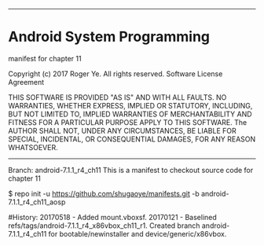 ******************************************************************************
# Android System Programming
 manifest for chapter 11

 Copyright (c) 2017 Roger Ye.  All rights reserved.
 Software License Agreement
 
 
 THIS SOFTWARE IS PROVIDED "AS IS" AND WITH ALL FAULTS.
 NO WARRANTIES, WHETHER EXPRESS, IMPLIED OR STATUTORY, INCLUDING, BUT
 NOT LIMITED TO, IMPLIED WARRANTIES OF MERCHANTABILITY AND FITNESS FOR
 A PARTICULAR PURPOSE APPLY TO THIS SOFTWARE. The AUTHOR SHALL NOT, UNDER
 ANY CIRCUMSTANCES, BE LIABLE FOR SPECIAL, INCIDENTAL, OR CONSEQUENTIAL
 DAMAGES, FOR ANY REASON WHATSOEVER.

******************************************************************************
Branch: android-7.1.1_r4_ch11
This is a manifest to checkout source code for chapter 11

$ repo init -u https://github.com/shugaoye/manifests.git -b android-7.1.1_r4_ch11_aosp

#History:
20170518 - Added mount.vboxsf.
20170121 - Baselined refs/tags/android-7.1.1_r4_x86vbox_ch11_r1. Created branch android-7.1.1_r4_ch11 for bootable/newinstaller and device/generic/x86vbox.
